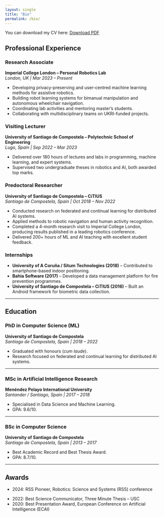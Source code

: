 ```yaml
---
layout: single
title: "Bio"
permalink: /bio/
---
```


You can download my CV here: [Download PDF](/assets/docs/Fernando_Casado_CV.pdf)

## Professional Experience  

### Research Associate  
**Imperial College London – Personal Robotics Lab**  
*London, UK | Mar 2023 – Present*  

- Developing privacy-preserving and user-centred machine learning methods for assistive robotics.  
- Building robot learning systems for bimanual manipulation and autonomous wheelchair navigation.  
- Coordinating lab activities and mentoring master’s students.  
- Collaborating with multidisciplinary teams on UKRI-funded projects.  

### Visiting Lecturer  
**University of Santiago de Compostela – Polytechnic School of Engineering**  
*Lugo, Spain | Sep 2022 – Mar 2023*  

- Delivered over 180 hours of lectures and labs in programming, machine learning, and expert systems.  
- Supervised two undergraduate theses in robotics and AI, both awarded top marks.  


### Predoctoral Researcher  
**University of Santiago de Compostela – CiTIUS**  
*Santiago de Compostela, Spain | Oct 2018 – Nov 2022*  

- Conducted research on federated and continual learning for distributed AI systems.  
- Applied methods to robotic navigation and human activity recognition.  
- Completed a 4-month research visit to Imperial College London, producing results published in a leading robotics conference.  
- Delivered 200+ hours of ML and AI teaching with excellent student feedback.  


### Internships  
- **University of A Coruña / Situm Technologies (2018)** – Contributed to smartphone-based indoor positioning.  
- **Bahia Software (2017)** – Developed a data management platform for fire prevention programmes.  
- **University of Santiago de Compostela – CiTIUS (2016)** – Built an Android framework for biometric data collection.  


---

## Education  

### PhD in Computer Science  (ML)  
**University of Santiago de Compostela**  
*Santiago de Compostela, Spain | 2018 – 2022*  
- Graduated with honours (*cum laude*).  
- Research focused on federated and continual learning for distributed AI systems.  

---

### MSc in Artificial Intelligence Research  
**Menéndez Pelayo International University**  
*Santander / Santiago, Spain | 2017 – 2018*  
- Specialised in Data Science and Machine Learning.  
- GPA: 9.6/10.  

---

### BSc in Computer Science  
**University of Santiago de Compostela**  
*Santiago de Compostela, Spain | 2013 – 2017*  
- Best Academic Record and Best Thesis Award.  
- GPA: 8.7/10.  


---

## Awards  

- 2024: RSS Pioneer, Robotics: Science and Systems (RSS) conference
<!-- Postdoc of the Month, Imperial College London – Postdoc and Fellows Development Centre -->
- 2022: Best Science Communicator, Three Minute Thesis – USC
- 2020: Best Presentation Award, European Conference on Artificial Intelligence (ECAI)